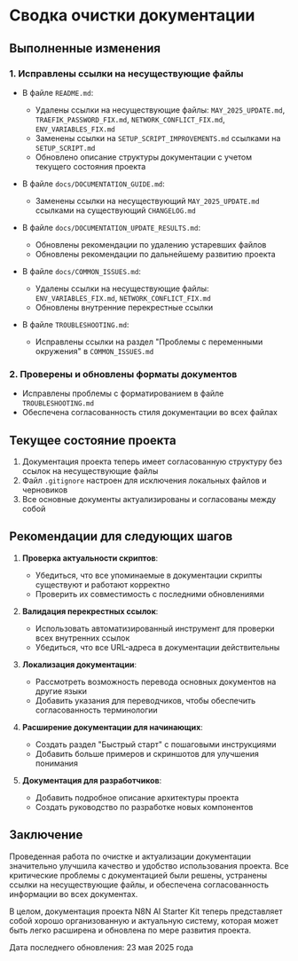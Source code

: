 # Сводка очистки документации

## Выполненные изменения

### 1. Исправлены ссылки на несуществующие файлы

- В файле `README.md`:
  - Удалены ссылки на несуществующие файлы: `MAY_2025_UPDATE.md`, `TRAEFIK_PASSWORD_FIX.md`, `NETWORK_CONFLICT_FIX.md`, `ENV_VARIABLES_FIX.md`
  - Заменены ссылки на `SETUP_SCRIPT_IMPROVEMENTS.md` ссылками на `SETUP_SCRIPT.md`
  - Обновлено описание структуры документации с учетом текущего состояния проекта

- В файле `docs/DOCUMENTATION_GUIDE.md`:
  - Заменены ссылки на несуществующий `MAY_2025_UPDATE.md` ссылками на существующий `CHANGELOG.md`

- В файле `docs/DOCUMENTATION_UPDATE_RESULTS.md`:
  - Обновлены рекомендации по удалению устаревших файлов
  - Обновлены рекомендации по дальнейшему развитию проекта

- В файле `docs/COMMON_ISSUES.md`:
  - Удалены ссылки на несуществующие файлы: `ENV_VARIABLES_FIX.md`, `NETWORK_CONFLICT_FIX.md`
  - Обновлены внутренние перекрестные ссылки

- В файле `TROUBLESHOOTING.md`:
  - Исправлены ссылки на раздел "Проблемы с переменными окружения" в `COMMON_ISSUES.md`

### 2. Проверены и обновлены форматы документов

- Исправлены проблемы с форматированием в файле `TROUBLESHOOTING.md`
- Обеспечена согласованность стиля документации во всех файлах

## Текущее состояние проекта

1. Документация проекта теперь имеет согласованную структуру без ссылок на несуществующие файлы
2. Файл `.gitignore` настроен для исключения локальных файлов и черновиков
3. Все основные документы актуализированы и согласованы между собой

## Рекомендации для следующих шагов

1. **Проверка актуальности скриптов**:
   - Убедиться, что все упоминаемые в документации скрипты существуют и работают корректно
   - Проверить их совместимость с последними обновлениями

2. **Валидация перекрестных ссылок**:
   - Использовать автоматизированный инструмент для проверки всех внутренних ссылок
   - Убедиться, что все URL-адреса в документации действительны

3. **Локализация документации**:
   - Рассмотреть возможность перевода основных документов на другие языки
   - Добавить указания для переводчиков, чтобы обеспечить согласованность терминологии

4. **Расширение документации для начинающих**:
   - Создать раздел "Быстрый старт" с пошаговыми инструкциями
   - Добавить больше примеров и скриншотов для улучшения понимания

5. **Документация для разработчиков**:
   - Добавить подробное описание архитектуры проекта
   - Создать руководство по разработке новых компонентов

## Заключение

Проведенная работа по очистке и актуализации документации значительно улучшила качество и удобство использования проекта. Все критические проблемы с документацией были решены, устранены ссылки на несуществующие файлы, и обеспечена согласованность информации во всех документах.

В целом, документация проекта N8N AI Starter Kit теперь представляет собой хорошо организованную и актуальную систему, которая может быть легко расширена и обновлена по мере развития проекта.

Дата последнего обновления: 23 мая 2025 года

